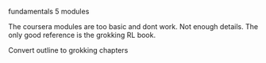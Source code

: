 fundamentals 5 modules

The coursera modules are too basic and dont work. 
Not enough details. 
The only good reference is the grokking RL book. 

Convert outline to grokking chapters


